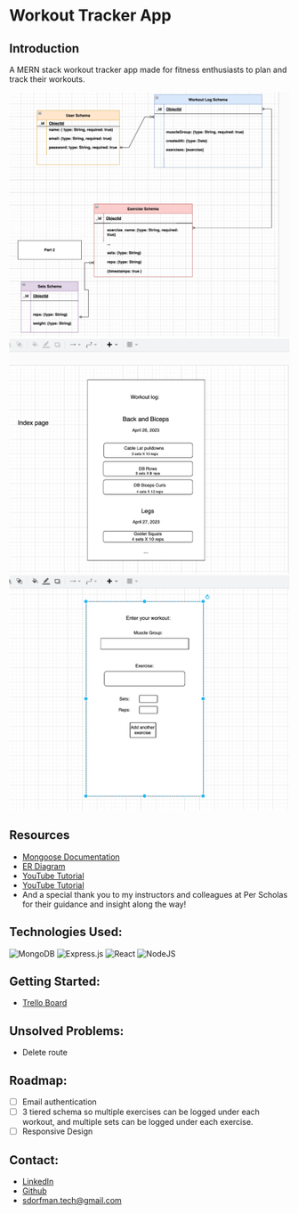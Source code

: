 # Workout Tracker App

## Introduction

 A MERN stack workout tracker app made for fitness enthusiasts to plan and track their workouts.

 ![App Screenshot](src/images/Drawio.png)
 ![App Screenshot](src/images/layout.png)
 ![App Screenshot](src/images/layout2.png)

## Resources
- [Mongoose Documentation](https://mongoosejs.com/docs/) 
- [ER Diagram](https://www.lucidchart.com/pages/er-diagrams?a=0)
- [YouTube Tutorial](https://www.youtube.com/watch?v=I7EDAR2GRVo&list=PLhwvZuAVtz8Ftb0AphUjvDG30_PQbIHd3&index=1&t=2436s&pp=gAQBiAQB) 
- [YouTube Tutorial](https://www.youtube.com/watch?v=1NrHkjlWVhM&list=PLhwvZuAVtz8Ftb0AphUjvDG30_PQbIHd3&index=2&t=2137s&pp=gAQBiAQB) 
- And a special thank you to my instructors and colleagues at Per Scholas for their guidance and insight along the way!

## Technologies Used: 
![MongoDB](https://img.shields.io/badge/MongoDB-%234ea94b.svg?style=for-the-badge&logo=mongodb&logoColor=white)
![Express.js](https://img.shields.io/badge/express.js-%23404d59.svg?style=for-the-badge&logo=express&logoColor=%2361DAFB)
![React](https://img.shields.io/badge/react-%2320232a.svg?style=for-the-badge&logo=react&logoColor=%2361DAFB)
![NodeJS](https://img.shields.io/badge/node.js-6DA55F?style=for-the-badge&logo=node.js&logoColor=white)

## Getting Started: 
- [Trello Board](https://trello.com/b/16W86INb/mern-project)

## Unsolved Problems: 
- Delete route

## Roadmap:
- [ ] Email authentication
- [ ] 3 tiered schema so multiple exercises can be logged under each workout, and multiple sets can be logged under each exercise.
- [ ] Responsive Design

## Contact:

- [LinkedIn](https://www.linkedin.com/in/shoshana-dorfman-859b161a2/)
- [Github](https://github.com/S-Dorfman)
- sdorfman.tech@gmail.com
